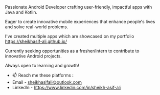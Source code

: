 Passionate Android Developer crafting user-friendly, impactful apps with Java and Kotlin.

Eager to create innovative mobile experiences that enhance people's lives and solve real-world problems.

I've created multiple apps which are showcased on my portfolio https://sheikhasif-ali.github.io/

Currently seeking opportunities as a fresher/intern to contribute to innovative Android projects.

Always open to learning and growth!

- 📫 Reach me these platforms :
- Email - sheikhasifali@outlook.com
- LinkedIn - https://www.linkedin.com/in/sheikh-asif-ali



<!---
awesomeasif/awesomeasif is a ✨ special ✨ repository because its `README.md` (this file) appears on your GitHub profile.
You can click the Preview link to take a look at your changes.
--->
